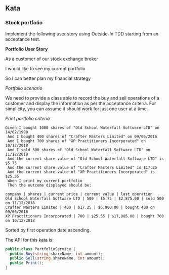 ## Kata

### Stock portfolio

Implement the following user story using Outside-In TDD starting from an acceptance test.

**Portfolio User Story**

As a customer of our stock exchange broker

I would like to see my current portfolio

So I can better plan my financial strategy

*Portfolio scenario*

We need to provide a class able to record the buy and sell operations of a customer and display the information as per the acceptance criteria. For simplicity, you can assume it should work for just one user at a time.

*Print portfolio criteria*

```gherkin
Given I bought 1000 shares of "Old School Waterfall Software LTD" on 14/02/1990
 And I bought 400 shares of "Crafter Masters Limited" on 09/06/2016
 And I bought 700 shares of "XP Practitioners Incorporated" on 10/12/2018
 And I sold 500 shares of "Old School Waterfall Software LTD" on 11/12/2018
 And the current share value of "Old School Waterfall Software LTD" is $5.75
 And the current share value of "Crafter Masters Limited" is $17.25
 And the current share value of "XP Practitioners Incorporated" is $25.55
 When I print my current portfolio
 Then the outcome displayed should be:

company | shares | current price | current value | last operation
Old School Waterfall Software LTD | 500 | $5.75 | $2,875.00 | sold 500 on 11/12/2018
Crafter Masters Limited | 400 | $17.25 | $6,900.00 | bought 400 on 09/06/2016
XP Practitioners Incorporated | 700 | $25.55 | $17,885.00 | bought 700 on 10/12/2018
```

Sorted by first operation date ascending.

The API for this kata is:

```csharp
public class PortfolioService {
  public Buy(string shareName, int amount);
  public Sell(string shareName, int amount); 
  public Print();
}
```